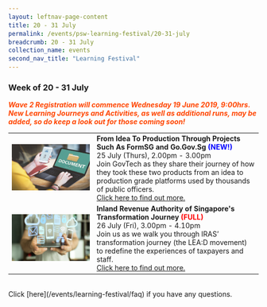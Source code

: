 ```yaml
---
layout: leftnav-page-content
title: 20 - 31 July
permalink: /events/psw-learning-festival/20-31-july
breadcrumb: 20 - 31 July
collection_name: events
second_nav_title: "Learning Festival"
---
```


<!-- 
---
layout: simple-page
title: learning festival
permalink: /learning-festival/20-31-july
breadcrumb: Learning Festival
---
-->
### Week of 20 - 31 July

<font color="orangered"><i><b>Wave 2 Registration will commence Wednesday 19 June 2019, 9:00hrs. New Learning Journeys and Activities, as well as additional runs, may be added, so do keep a look out for those coming soon!</b></i></font>

<table>
 <tr>
    <td>
      <a href="/events/learning-journeys/event-details/LJ_FromIdeaToProductionThroughProjects"> <img src="/images/Digital2.jpg" /></a>
    </td>
    <td>
      <b>From Idea To Production Through Projects Such As FormSG and Go.Gov.Sg<font color="blue"> (NEW!) </font></b>
      <br>25 July (Thurs), 2.00pm - 3.00pm
      <br> Join GovTech as they share their journey of how they took these two products from an idea to production grade platforms used by thousands of public officers.
      <br><a href="/events/learning-journeys/event-details/LJ_FromIdeaToProductionThroughProjects">Click here to find out more.</a>
    </td>
  </tr> <tr>
    <td>
      <a href="/events/learning-journeys/event-details/LA_IRASTransformation"> <img src="/images/Digital1.jpeg" /></a>
    </td>
    <td>
      <b>Inland Revenue Authority of Singapore's Transformation Journey<font color="red"> (FULL) </font></b>
      <br>26 July (Fri), 3.00pm - 4.10pm
      <br>Join us as we walk you through IRAS’ transformation journey (the LEA:D movement) to redefine the experiences of taxpayers and staff. 
      <br><a href="/events/learning-journeys/event-details/LA_IRASTransformation">Click here to find out more.</a>
    </td>
  </tr>
</table>
<br> Click [here](/events/learning-festival/faq) if you have any questions. 
